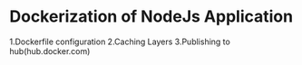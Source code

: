 # Dockerization of NodeJs Application
  1.Dockerfile configuration
  2.Caching Layers
  3.Publishing to hub(hub.docker.com)
